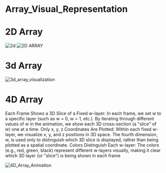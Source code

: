 # Array_Visual_Representation

# 2D Array
![2d](https://github.com/user-attachments/assets/822fbf83-8e17-43a5-b939-7458926a69af)
![2D ARRAY](https://github.com/user-attachments/assets/3d4ff63c-d0e6-4952-88a9-62768d3d8065)

# 3d Array
![3d_array_visualization](https://github.com/user-attachments/assets/dca38b4b-f10b-40ef-8a9e-04187efc3a46)


# 4D Array

Each Frame Shows a 3D Slice of a Fixed w-layer: In each frame, we set w to a specific layer (such as w = 0, w = 1, etc.).
By iterating through different values of w in the animation, we show each 3D cross-section (a "slice" of w) one at a time.
Only x, y, z Coordinates Are Plotted:
Within each fixed w-layer, we visualize x, y, and z positions in 3D space.
The fourth dimension, w, is used only to distinguish which 3D slice is displayed, rather than being plotted as a spatial coordinate.
Colors Distinguish Each w-layer: The colors (e.g., red, green, black) represent different w-layers visually, making it clear which 3D layer (or "slice") is being shown in each frame

![4D_Array_Animation](https://github.com/user-attachments/assets/43e05719-c9b0-4212-8f11-934bd99ad8cb)
